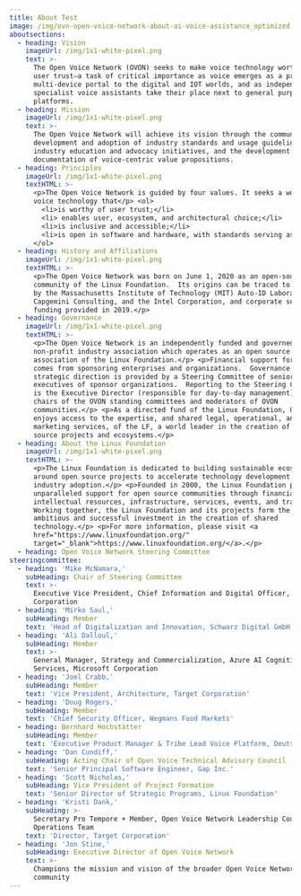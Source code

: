 ```yaml
---
title: About Test
image: /img/ovn-open-voice-network-about-ai-voice-assistance_optimized.jpg
aboutsections:
  - heading: Vision
    imageUrl: /img/1x1-white-pixel.png
    text: >-
      The Open Voice Network (OVON) seeks to make voice technology worthy of
      user trust—a task of critical importance as voice emerges as a primary,
      multi-device portal to the digital and IOT worlds, and as independent,
      specialist voice assistants take their place next to general purpose
      platforms.
  - heading: Mission
    imageUrl: /img/1x1-white-pixel.png
    text: >-
      The Open Voice Network will achieve its vision through the communal
      development and adoption of industry standards and usage guidelines,
      industry education and advocacy initiatives, and the development and
      documentation of voice-centric value propositions.
  - heading: Principles
    imageUrl: /img/1x1-white-pixel.png
    textHTML: >-
      <p>The Open Voice Network is guided by four values. It seeks a world of
      voice technology that</p> <ol>
        <li>is worthy of user trust;</li>
        <li> enables user, ecosystem, and architectural choice;</li>
        <li>is inclusive and accessible;</li>
        <li>is open in software and hardware, with standards serving as a foundation for commercial differentiation.</li>
      </ol>
  - heading: History and Affiliations
    imageUrl: /img/1x1-white-pixel.png
    textHTML: >-
      <p>The Open Voice Network was born on June 1, 2020 as an open-source
      community of the Linux Foundation.  Its origins can be traced to research
      by the Massachusetts Institute of Technology (MIT) Auto-ID Laboratory,
      Capgemini Consulting, and the Intel Corporation, and corporate seed
      funding provided in 2019.</p>
  - heading: Governance
    imageUrl: /img/1x1-white-pixel.png
    textHTML: >-
      <p>The Open Voice Network is an independently funded and governed
      non-profit industry association which operates as an open source
      association of the Linux Foundation.</p> <p>Financial support for OVON
      comes from sponsoring enterprises and organizations.  Governance and
      strategic direction is provided by a Steering Committee of senior
      executives of sponsor organizations.  Reporting to the Steering Committee
      is the Executive Director (responsible for day-to-day management), and the
      chairs of the OVON standing committees and moderators of OVON
      communities.</p> <p>As a directed fund of the Linux Foundation, OVON
      enjoys access to the expertise, and shared legal, operational, and
      marketing services, of the LF, a world leader in the creation of open
      source projects and ecosystems.</p>
  - heading: About the Linux Foundation
    imageUrl: /img/1x1-white-pixel.png
    textHTML: >-
      <p>The Linux Foundation is dedicated to building sustainable ecosystems
      around open source projects to accelerate technology development and
      industry adoption.</p> <p>Founded in 2000, the Linux Foundation provides
      unparalleled support for open source communities through financial and
      intellectual resources, infrastructure, services, events, and training.
      Working together, the Linux Foundation and its projects form the most
      ambitious and successful investment in the creation of shared
      technology.</p> <p>For more information, please visit <a
      href="https://www.linuxfoundation.org/"
      target="_blank">https://www.linuxfoundation.org/</a>.</p>
  - heading: Open Voice Network Steering Committee
steeringcommittee:
  - heading: 'Mike McNamara,'
    subHeading: Chair of Steering Committee
    text: >-
      Executive Vice President, Chief Information and Digital Officer, Target
      Corporation
  - heading: 'Mirko Saul,'
    subHeading: Member
    text: 'Head of Digitalization and Innovation, Schwarz Digital GmbH & Co., KG'
  - heading: 'Ali Dalloul,'
    subHeading: Member
    text: >-
      General Manager, Strategy and Commercialization, Azure AI Cognitive
      Services, Microsoft Corporation
  - heading: 'Joel Crabb,'
    subHeading: Member
    text: 'Vice President, Architecture, Target Corporation'
  - heading: 'Doug Rogers,'
    subHeading: Member
    text: 'Chief Security Officer, Wegmans Food Markets'
  - heading: Bernhard Hochstätter
    subHeading: Member
    text: 'Executive Product Manager & Tribe Lead Voice Platform, Deutsche Telekom'
  - heading: 'Dan Cundiff,'
    subHeading: Acting Chair of Open Voice Technical Advisory Council
    text: 'Senior Principal Software Engineer, Gap Inc.'
  - heading: 'Scott Nicholas,'
    subHeading: Vice President of Project Formation
    text: 'Senior Director of Strategic Programs, Linux Foundation'
  - heading: 'Kristi Dank,'
    subHeading: >-
      Secretary Pro Tempore + Member, Open Voice Network Leadership Council and
      Operations Team
    text: 'Director, Target Corporation'
  - heading: 'Jon Stine,'
    subHeading: Executive Director of Open Voice Network
    text: >-
      Champions the mission and vision of the broader Open Voice Network
      community
---
```


